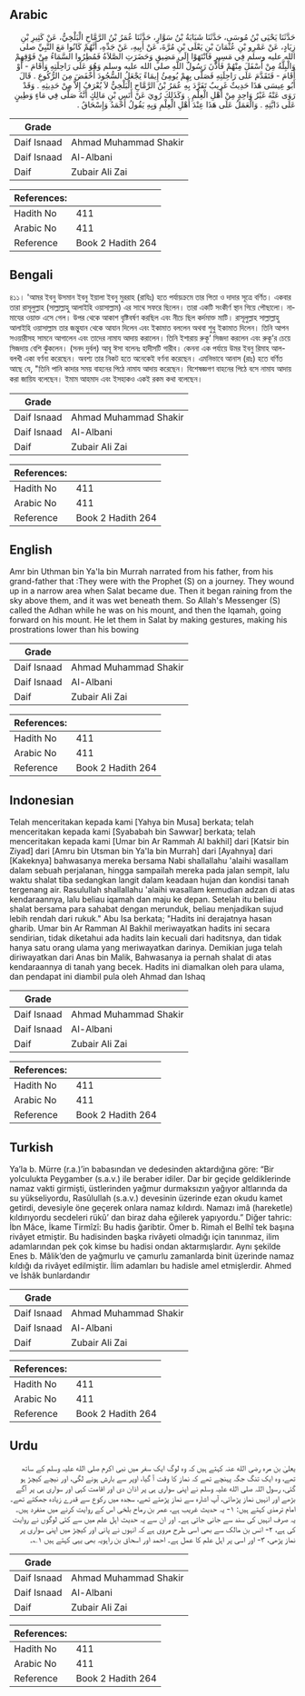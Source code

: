 ## Arabic


<div dir="rtl" lang="ar" style={{fontSize:'larger',backgroundColor:'#f8f9fa',padding:20}}>
حَدَّثَنَا يَحْيَى بْنُ مُوسَى، حَدَّثَنَا شَبَابَةُ بْنُ سَوَّارٍ، حَدَّثَنَا عُمَرُ بْنُ الرَّمَّاحِ الْبَلْخِيُّ، عَنْ كَثِيرِ بْنِ زِيَادٍ، عَنْ عَمْرِو بْنِ عُثْمَانَ بْنِ يَعْلَى بْنِ مُرَّةَ، عَنْ أَبِيهِ، عَنْ جَدِّهِ، أَنَّهُمْ كَانُوا مَعَ النَّبِيِّ صلى الله عليه وسلم فِي مَسِيرٍ فَانْتَهَوْا إِلَى مَضِيقٍ وَحَضَرَتِ الصَّلاَةُ فَمُطِرُوا السَّمَاءُ مِنْ فَوْقِهِمْ وَالْبِلَّةُ مِنْ أَسْفَلَ مِنْهُمْ فَأَذَّنَ رَسُولُ اللَّهِ صلى الله عليه وسلم وَهُوَ عَلَى رَاحِلَتِهِ وَأَقَامَ - أَوْ أَقَامَ - فَتَقَدَّمَ عَلَى رَاحِلَتِهِ فَصَلَّى بِهِمْ يُومِئُ إِيمَاءً يَجْعَلُ السُّجُودَ أَخْفَضَ مِنَ الرُّكُوعِ ‏.‏ قَالَ أَبُو عِيسَى هَذَا حَدِيثٌ غَرِيبٌ تَفَرَّدَ بِهِ عُمَرُ بْنُ الرَّمَّاحِ الْبَلْخِيُّ لاَ يُعْرَفُ إِلاَّ مِنْ حَدِيثِهِ ‏.‏ وَقَدْ رَوَى عَنْهُ غَيْرُ وَاحِدٍ مِنْ أَهْلِ الْعِلْمِ ‏.‏ وَكَذَلِكَ رُوِيَ عَنْ أَنَسِ بْنِ مَالِكٍ أَنَّهُ صَلَّى فِي مَاءٍ وَطِينٍ عَلَى دَابَّتِهِ ‏.‏ وَالْعَمَلُ عَلَى هَذَا عِنْدَ أَهْلِ الْعِلْمِ وَبِهِ يَقُولُ أَحْمَدُ وَإِسْحَاقُ ‏.‏
</div>
<div style={{backgroundColor:'#f8f9fa',padding:20, marginBottom: 10}}><table> <thead> <tr> <th>Grade</th> <th></th> </tr> </thead> <tbody> <tr><td>Daif Isnaad</td><td>Ahmad Muhammad Shakir</td></tr><tr><td>Daif Isnaad</td><td>Al-Albani</td></tr><tr><td>Daif</td><td>Zubair Ali Zai</td></tr></tbody></table><table> <thead> <tr> <th>References:</th> <th></th> </tr> </thead> <tbody><tr><td>Hadith No</td><td>411</td></tr><tr><td>Arabic No</td><td>411</td></tr><tr><td>Reference</td><td>Book 2 Hadith 264</td></tr></tbody></table></div>

## Bengali


<div dir="ltr" lang="bn" style={{fontSize:'larger',backgroundColor:'#f8f9fa',padding:20}}>
৪১১। 'আমর ইবনু উসমান ইবনু ইয়ালা ইবনু মুররাহ (রাযিঃ) হতে পর্যায়ক্রমে তার পিতা ও দাদার সূত্রে বর্ণিত। একবার তারা রাসূলুল্লাহ (সাল্লাল্লাহু আলাইহি ওয়াসাল্লাম) এর সাথে সফরে ছিলেন। তারা একটি সংকীর্ণ স্থান গিয়ে পৌছালো। নামাযের ওয়াক্ত এসে গেল। উপর থেকে আকাশ বৃষ্টিবৰ্ষণ করছিল এবং নীচে ছিল কর্দমাক্ত মাটি। রাসূলুল্লাহ সাল্লাল্লাহু আলাইহি ওয়াসাল্লাম তার জন্তুযান থেকে আযান দিলেন এবং ইকামাত বললেন অথবা শুধু ইকামাত দিলেন। তিনি আপন সওয়ারীসহ সামনে আগালেন এবং তাদের নামায আদায় করালেন। তিনি ইশারায় রুকূ’ সিজদা করলেন এবং রুকূ’র চেয়ে সিজদায় বেশি ঝুঁকলেন। (সনদ দুর্বল) আবূ ঈসা বলেনঃ হাদীসটি গারীব। কেননা এক পর্যায়ে উমর ইবনু রিমাহ আল-বলখী একা বর্ণনা করেছেন। অবশ্য তার নিকট হতে অনেকেই বর্ণনা করেছেন। এমনিভাবে আনাস (রাঃ) হতে বর্ণিত আছে যে, "তিনি পানি কাদার সময় বাহনের পিঠে নামায আদায় করেছেন। বিশেষজ্ঞগণ বাহনের পিঠে বসে নামায আদায় করা জায়িয বলেছেন। ইমাম আহমাদ এবং ইসহাকও একই রকম কথা বলেছেন।
</div>
<div style={{backgroundColor:'#f8f9fa',padding:20, marginBottom: 10}}><table> <thead> <tr> <th>Grade</th> <th></th> </tr> </thead> <tbody> <tr><td>Daif Isnaad</td><td>Ahmad Muhammad Shakir</td></tr><tr><td>Daif Isnaad</td><td>Al-Albani</td></tr><tr><td>Daif</td><td>Zubair Ali Zai</td></tr></tbody></table><table> <thead> <tr> <th>References:</th> <th></th> </tr> </thead> <tbody><tr><td>Hadith No</td><td>411</td></tr><tr><td>Arabic No</td><td>411</td></tr><tr><td>Reference</td><td>Book 2 Hadith 264</td></tr></tbody></table></div>

## English


<div dir="ltr" lang="en" style={{fontSize:'larger',backgroundColor:'#f8f9fa',padding:20}}>
Amr bin Uthman bin Ya'la bin Murrah narrated from his father, from his grand-father that :They were with the Prophet (S) on a journey. They wound up in a narrow area when Salat became due. Then it began raining from the sky above them, and it was wet beneath them. So Allah's Messenger (S) called the Adhan while he was on his mount, and then the Iqamah, going forward on his mount. He let them in Salat by making gestures, making his prostrations lower than his bowing
</div>
<div style={{backgroundColor:'#f8f9fa',padding:20, marginBottom: 10}}><table> <thead> <tr> <th>Grade</th> <th></th> </tr> </thead> <tbody> <tr><td>Daif Isnaad</td><td>Ahmad Muhammad Shakir</td></tr><tr><td>Daif Isnaad</td><td>Al-Albani</td></tr><tr><td>Daif</td><td>Zubair Ali Zai</td></tr></tbody></table><table> <thead> <tr> <th>References:</th> <th></th> </tr> </thead> <tbody><tr><td>Hadith No</td><td>411</td></tr><tr><td>Arabic No</td><td>411</td></tr><tr><td>Reference</td><td>Book 2 Hadith 264</td></tr></tbody></table></div>

## Indonesian


<div dir="ltr" lang="id" style={{fontSize:'larger',backgroundColor:'#f8f9fa',padding:20}}>
Telah menceritakan kepada kami [Yahya bin Musa] berkata; telah menceritakan kepada kami [Syababah bin Sawwar] berkata; telah menceritakan kepada kami [Umar bin Ar Rammah Al bakhil] dari [Katsir bin Ziyad] dari [Amru bin Utsman bin Ya'la bin Murrah] dari [Ayahnya] dari [Kakeknya] bahwasanya mereka bersama Nabi shallallahu 'alaihi wasallam dalam sebuah perjalanan, hingga sampailah mereka pada jalan sempit, lalu waktu shalat tiba sedangkan langit dalam keadaan hujan dan kondisi tanah tergenang air. Rasulullah shallallahu 'alaihi wasallam kemudian adzan di atas kendaraannya, lalu beliau iqamah dan maju ke depan. Setelah itu beliau shalat bersama para sahabat dengan merunduk, beliau menjadikan sujud lebih rendah dari rukuk." Abu Isa berkata; "Hadits ini derajatnya hasan gharib. Umar bin Ar Ramman Al Bakhil meriwayatkan hadits ini secara sendirian, tidak diketahui ada hadits lain kecuali dari haditsnya, dan tidak hanya satu orang ulama yang meriwayatkan darinya. Demikian juga telah diriwayatkan dari Anas bin Malik, Bahwasanya ia pernah shalat di atas kendaraannya di tanah yang becek. Hadits ini diamalkan oleh para ulama, dan pendapat ini diambil pula oleh Ahmad dan Ishaq
</div>
<div style={{backgroundColor:'#f8f9fa',padding:20, marginBottom: 10}}><table> <thead> <tr> <th>Grade</th> <th></th> </tr> </thead> <tbody> <tr><td>Daif Isnaad</td><td>Ahmad Muhammad Shakir</td></tr><tr><td>Daif Isnaad</td><td>Al-Albani</td></tr><tr><td>Daif</td><td>Zubair Ali Zai</td></tr></tbody></table><table> <thead> <tr> <th>References:</th> <th></th> </tr> </thead> <tbody><tr><td>Hadith No</td><td>411</td></tr><tr><td>Arabic No</td><td>411</td></tr><tr><td>Reference</td><td>Book 2 Hadith 264</td></tr></tbody></table></div>

## Turkish


<div dir="ltr" lang="tr" style={{fontSize:'larger',backgroundColor:'#f8f9fa',padding:20}}>
Ya’la b. Mürre (r.a.)’in babasından ve dedesinden aktardığına göre: “Bir yolculukta Peygamber (s.a.v.) ile beraber idiler. Dar bir geçide geldiklerinde namaz vakti girmişti, üstlerinden yağmur durmaksızın yağıyor altlarında da su yükseliyordu, Rasûlullah (s.a.v.) devesinin üzerinde ezan okudu kamet getirdi, devesiyle öne geçerek onlara namaz kıldırdı. Namazı imâ (hareketle) kıldırıyordu secdeleri rükû’ dan biraz daha eğilerek yapıyordu.” Diğer tahric: İbn Mâce, İkame Tirmîzî: Bu hadis ğaribtir. Ömer b. Rimah el Belhî tek başına rivâyet etmiştir. Bu hadisinden başka rivâyeti olmadığı için tanınmaz, ilim adamlarından pek çok kimse bu hadisi ondan aktarmışlardır. Aynı şekilde Enes b. Mâlik’den de yağmurlu ve çamurlu zamanlarda binit üzerinde namaz kıldığı da rivâyet edilmiştir. İlim adamları bu hadisle amel etmişlerdir. Ahmed ve İshâk bunlardandır
</div>
<div style={{backgroundColor:'#f8f9fa',padding:20, marginBottom: 10}}><table> <thead> <tr> <th>Grade</th> <th></th> </tr> </thead> <tbody> <tr><td>Daif Isnaad</td><td>Ahmad Muhammad Shakir</td></tr><tr><td>Daif Isnaad</td><td>Al-Albani</td></tr><tr><td>Daif</td><td>Zubair Ali Zai</td></tr></tbody></table><table> <thead> <tr> <th>References:</th> <th></th> </tr> </thead> <tbody><tr><td>Hadith No</td><td>411</td></tr><tr><td>Arabic No</td><td>411</td></tr><tr><td>Reference</td><td>Book 2 Hadith 264</td></tr></tbody></table></div>

## Urdu


<div dir="rtl" lang="ur" style={{fontSize:'larger',backgroundColor:'#f8f9fa',padding:20}}>
یعلیٰ بن مرہ رضی الله عنہ کہتے ہیں کہ وہ لوگ ایک سفر میں نبی اکرم صلی الله علیہ وسلم کے ساتھ تھے، وہ ایک تنگ جگہ پہنچے تھے کہ نماز کا وقت آ گیا، اوپر سے بارش ہونے لگی، اور نیچے کیچڑ ہو گئی، رسول اللہ صلی الله علیہ وسلم نے اپنی سواری ہی پر اذان دی اور اقامت کہی اور سواری ہی پر آگے بڑھے اور انہیں نماز پڑھائی، آپ اشارہ سے نماز پڑھتے تھے، سجدہ میں رکوع سے قدرے زیادہ جھکتے تھے۔ امام ترمذی کہتے ہیں: ۱- یہ حدیث غریب ہے، عمر بن رماح بلخی اس کے روایت کرنے میں منفرد ہیں۔ یہ صرف انہیں کی سند سے جانی جاتی ہے۔ اور ان سے یہ حدیث اہل علم میں سے کئی لوگوں نے روایت کی ہے، ۲- انس بن مالک سے بھی اسی طرح مروی ہے کہ انہوں نے پانی اور کیچڑ میں اپنی سواری پر نماز پڑھی، ۳- اور اسی پر اہل علم کا عمل ہے۔ احمد اور اسحاق بن راہویہ بھی یہی کہتے ہیں ۱؎۔
</div>
<div style={{backgroundColor:'#f8f9fa',padding:20, marginBottom: 10}}><table> <thead> <tr> <th>Grade</th> <th></th> </tr> </thead> <tbody> <tr><td>Daif Isnaad</td><td>Ahmad Muhammad Shakir</td></tr><tr><td>Daif Isnaad</td><td>Al-Albani</td></tr><tr><td>Daif</td><td>Zubair Ali Zai</td></tr></tbody></table><table> <thead> <tr> <th>References:</th> <th></th> </tr> </thead> <tbody><tr><td>Hadith No</td><td>411</td></tr><tr><td>Arabic No</td><td>411</td></tr><tr><td>Reference</td><td>Book 2 Hadith 264</td></tr></tbody></table></div>